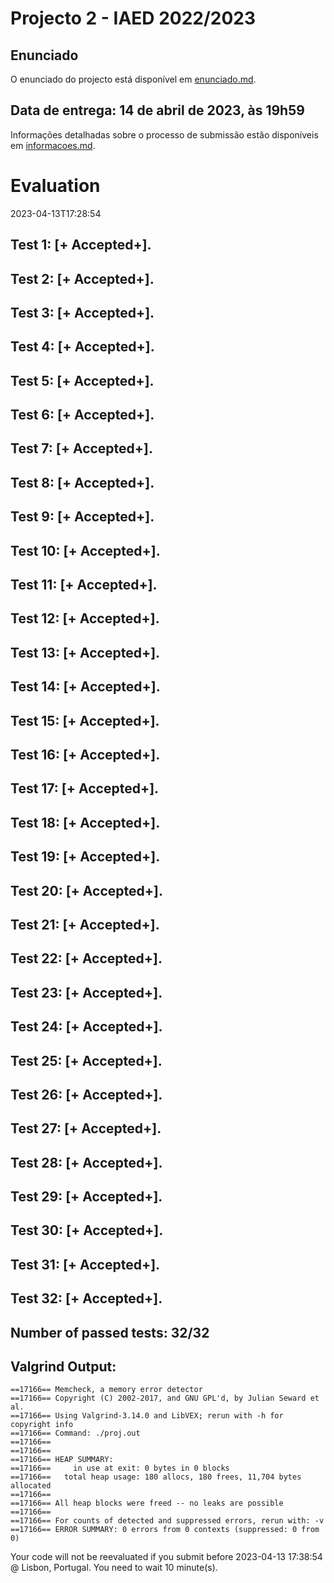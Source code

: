 # Projecto 2 - IAED 2022/2023

## Enunciado

O enunciado do projecto está disponível em [enunciado.md](enunciado.md). 

## Data de entrega: 14 de abril de 2023, às 19h59

Informações detalhadas sobre o processo de submissão estão disponíveis em [informacoes.md](informacoes.md).



# Evaluation

2023-04-13T17:28:54

## Test 1: [+ Accepted+].
## Test 2: [+ Accepted+].
## Test 3: [+ Accepted+].
## Test 4: [+ Accepted+].
## Test 5: [+ Accepted+].
## Test 6: [+ Accepted+].
## Test 7: [+ Accepted+].
## Test 8: [+ Accepted+].
## Test 9: [+ Accepted+].
## Test 10: [+ Accepted+].
## Test 11: [+ Accepted+].
## Test 12: [+ Accepted+].
## Test 13: [+ Accepted+].
## Test 14: [+ Accepted+].
## Test 15: [+ Accepted+].
## Test 16: [+ Accepted+].
## Test 17: [+ Accepted+].
## Test 18: [+ Accepted+].
## Test 19: [+ Accepted+].
## Test 20: [+ Accepted+].
## Test 21: [+ Accepted+].
## Test 22: [+ Accepted+].
## Test 23: [+ Accepted+].
## Test 24: [+ Accepted+].
## Test 25: [+ Accepted+].
## Test 26: [+ Accepted+].
## Test 27: [+ Accepted+].
## Test 28: [+ Accepted+].
## Test 29: [+ Accepted+].
## Test 30: [+ Accepted+].
## Test 31: [+ Accepted+].
## Test 32: [+ Accepted+].


## Number of passed tests: 32/32


## Valgrind Output:


```
==17166== Memcheck, a memory error detector
==17166== Copyright (C) 2002-2017, and GNU GPL'd, by Julian Seward et al.
==17166== Using Valgrind-3.14.0 and LibVEX; rerun with -h for copyright info
==17166== Command: ./proj.out
==17166== 
==17166== 
==17166== HEAP SUMMARY:
==17166==     in use at exit: 0 bytes in 0 blocks
==17166==   total heap usage: 180 allocs, 180 frees, 11,704 bytes allocated
==17166== 
==17166== All heap blocks were freed -- no leaks are possible
==17166== 
==17166== For counts of detected and suppressed errors, rerun with: -v
==17166== ERROR SUMMARY: 0 errors from 0 contexts (suppressed: 0 from 0)

```


Your code will not be reevaluated if you submit before 2023-04-13 17:38:54 @ Lisbon, Portugal. You need to wait 10 minute(s).

